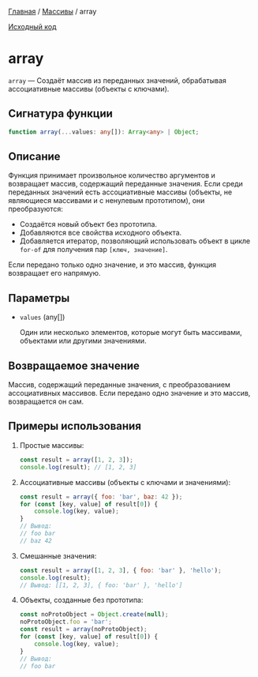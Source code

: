 [Главная](../../README.md) / [Массивы](../array.md) / array

[Исходный код](../../src/array/array.mjs)

# array

`array` &mdash; Создаёт массив из переданных значений, обрабатывая ассоциативные массивы (объекты с
ключами).

## Сигнатура функции

```ts
function array(...values: any[]): Array<any> | Object;
```

## Описание

Функция принимает произвольное количество аргументов и возвращает массив, содержащий переданные
значения. Если среди переданных значений есть ассоциативные массивы (объекты, не являющиеся
массивами и с ненулевым прототипом), они преобразуются:

-   Создаётся новый объект без прототипа.
-   Добавляются все свойства исходного объекта.
-   Добавляется итератор, позволяющий использовать объект в цикле `for-of` для получения пар
    `[ключ, значение]`.

Если передано только одно значение, и это массив, функция возвращает его напрямую.

## Параметры

-   `values` (any[])

    Один или несколько элементов, которые могут быть массивами, объектами или другими значениями.

## Возвращаемое значение

Массив, содержащий переданные значения, с преобразованием ассоциативных массивов. Если передано одно
значение и это массив, возвращается он сам.

## Примеры использования

1. Простые массивы:

    ```js
    const result = array([1, 2, 3]);
    console.log(result); // [1, 2, 3]
    ```

2. Ассоциативные массивы (объекты с ключами и значениями):

    ```js
    const result = array({ foo: 'bar', baz: 42 });
    for (const [key, value] of result[0]) {
        console.log(key, value);
    }
    // Вывод:
    // foo bar
    // baz 42
    ```

3. Смешанные значения:

    ```js
    const result = array([1, 2, 3], { foo: 'bar' }, 'hello');
    console.log(result);
    // Вывод: [[1, 2, 3], { foo: 'bar' }, 'hello']
    ```

4. Объекты, созданные без прототипа:

    ```js
    const noProtoObject = Object.create(null);
    noProtoObject.foo = 'bar';
    const result = array(noProtoObject);
    for (const [key, value] of result[0]) {
        console.log(key, value);
    }
    // Вывод:
    // foo bar
    ```
